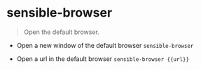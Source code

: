 # sensible-browser
> Open the default browser.

- Open a new window of the default browser
`sensible-browser`

- Open a url in the default browser
`sensible-browser {{url}}`
